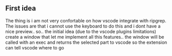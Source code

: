 ## First idea
The thing is i am not very confortable on how vscode integrate with ripgrep. The issues are that i cannot use the keyboard to do this and i dont have a nice preview.. so.. the initial idea (due to the vscode plugins limitations) create a window that let me implement all this features.. the window will be called with an exec and returns the selected part to vscode so the extension can tell vscode where to go 